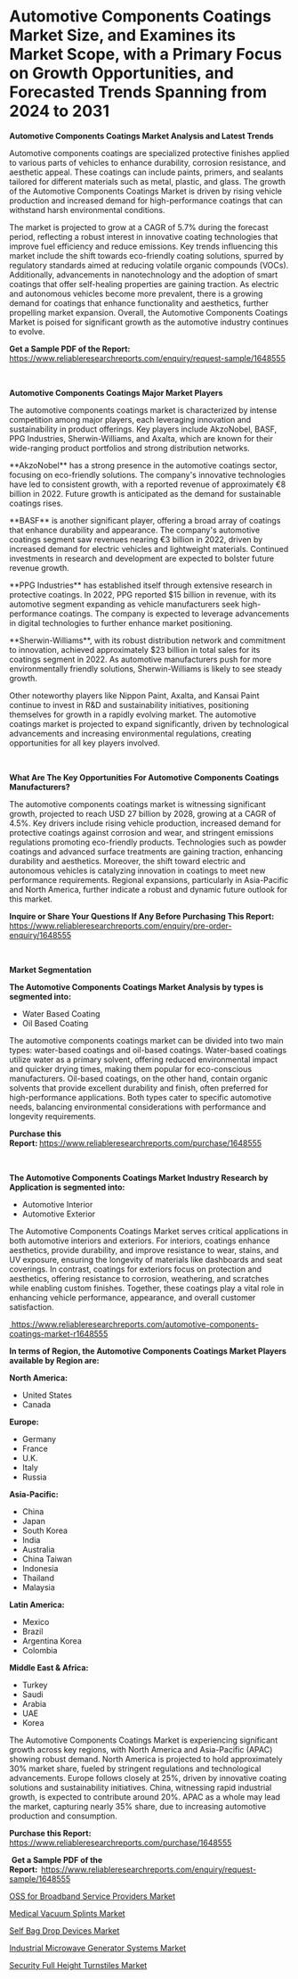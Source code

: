<p><h1>Automotive Components Coatings Market Size, and Examines its Market Scope, with a Primary Focus on Growth Opportunities, and Forecasted Trends Spanning from 2024 to 2031</h1></p><p><strong>Automotive Components Coatings Market Analysis and Latest Trends</strong></p>
<p><p>Automotive components coatings are specialized protective finishes applied to various parts of vehicles to enhance durability, corrosion resistance, and aesthetic appeal. These coatings can include paints, primers, and sealants tailored for different materials such as metal, plastic, and glass. The growth of the Automotive Components Coatings Market is driven by rising vehicle production and increased demand for high-performance coatings that can withstand harsh environmental conditions. </p><p>The market is projected to grow at a CAGR of 5.7% during the forecast period, reflecting a robust interest in innovative coating technologies that improve fuel efficiency and reduce emissions. Key trends influencing this market include the shift towards eco-friendly coating solutions, spurred by regulatory standards aimed at reducing volatile organic compounds (VOCs). Additionally, advancements in nanotechnology and the adoption of smart coatings that offer self-healing properties are gaining traction. As electric and autonomous vehicles become more prevalent, there is a growing demand for coatings that enhance functionality and aesthetics, further propelling market expansion. Overall, the Automotive Components Coatings Market is poised for significant growth as the automotive industry continues to evolve.</p></p>
<p><strong>Get a Sample PDF of the Report:&nbsp;</strong> <a href="https://www.reliableresearchreports.com/enquiry/request-sample/1648555?utm_campaign=16&utm_medium=2&utm_source=Github&utm_content=ia&utm_term=29122024&utm_id=automotive-components-coatings">https://www.reliableresearchreports.com/enquiry/request-sample/1648555</a></p>
<p>&nbsp;</p>
<p><strong>Automotive Components Coatings Major Market Players</strong></p>
<p><p>The automotive components coatings market is characterized by intense competition among major players, each leveraging innovation and sustainability in product offerings. Key players include AkzoNobel, BASF, PPG Industries, Sherwin-Williams, and Axalta, which are known for their wide-ranging product portfolios and strong distribution networks.</p><p>**AkzoNobel** has a strong presence in the automotive coatings sector, focusing on eco-friendly solutions. The company's innovative technologies have led to consistent growth, with a reported revenue of approximately €8 billion in 2022. Future growth is anticipated as the demand for sustainable coatings rises.</p><p>**BASF** is another significant player, offering a broad array of coatings that enhance durability and appearance. The company's automotive coatings segment saw revenues nearing €3 billion in 2022, driven by increased demand for electric vehicles and lightweight materials. Continued investments in research and development are expected to bolster future revenue growth.</p><p>**PPG Industries** has established itself through extensive research in protective coatings. In 2022, PPG reported $15 billion in revenue, with its automotive segment expanding as vehicle manufacturers seek high-performance coatings. The company is expected to leverage advancements in digital technologies to further enhance market positioning.</p><p>**Sherwin-Williams**, with its robust distribution network and commitment to innovation, achieved approximately $23 billion in total sales for its coatings segment in 2022. As automotive manufacturers push for more environmentally friendly solutions, Sherwin-Williams is likely to see steady growth.</p><p>Other noteworthy players like Nippon Paint, Axalta, and Kansai Paint continue to invest in R&D and sustainability initiatives, positioning themselves for growth in a rapidly evolving market. The automotive coatings market is projected to expand significantly, driven by technological advancements and increasing environmental regulations, creating opportunities for all key players involved.</p></p>
<p>&nbsp;</p>
<p><strong>What Are The Key Opportunities For Automotive Components Coatings Manufacturers?</strong></p>
<p><p>The automotive components coatings market is witnessing significant growth, projected to reach USD 27 billion by 2028, growing at a CAGR of 4.5%. Key drivers include rising vehicle production, increased demand for protective coatings against corrosion and wear, and stringent emissions regulations promoting eco-friendly products. Technologies such as powder coatings and advanced surface treatments are gaining traction, enhancing durability and aesthetics. Moreover, the shift toward electric and autonomous vehicles is catalyzing innovation in coatings to meet new performance requirements. Regional expansions, particularly in Asia-Pacific and North America, further indicate a robust and dynamic future outlook for this market.</p></p>
<p><strong>Inquire or Share Your Questions If Any Before Purchasing This Report:</strong> <a href="https://www.reliableresearchreports.com/enquiry/pre-order-enquiry/1648555?utm_campaign=16&utm_medium=2&utm_source=Github&utm_content=ia&utm_term=29122024&utm_id=automotive-components-coatings">https://www.reliableresearchreports.com/enquiry/pre-order-enquiry/1648555</a></p>
<p>&nbsp;</p>
<p><strong>Market Segmentation</strong></p>
<p><strong>The Automotive Components Coatings Market Analysis by types is segmented into:</strong></p>
<p><ul><li>Water Based Coating</li><li>Oil Based Coating</li></ul></p>
<p><p>The automotive components coatings market can be divided into two main types: water-based coatings and oil-based coatings. Water-based coatings utilize water as a primary solvent, offering reduced environmental impact and quicker drying times, making them popular for eco-conscious manufacturers. Oil-based coatings, on the other hand, contain organic solvents that provide excellent durability and finish, often preferred for high-performance applications. Both types cater to specific automotive needs, balancing environmental considerations with performance and longevity requirements.</p></p>
<p><strong>Purchase this Report:&nbsp;</strong><a href="https://www.reliableresearchreports.com/purchase/1648555?utm_campaign=16&utm_medium=2&utm_source=Github&utm_content=ia&utm_term=29122024&utm_id=automotive-components-coatings">https://www.reliableresearchreports.com/purchase/1648555</a></p>
<p>&nbsp;</p>
<p><strong>The Automotive Components Coatings Market Industry Research by Application is segmented into:</strong></p>
<p><ul><li>Automotive Interior</li><li>Automotive Exterior</li></ul></p>
<p><p>The Automotive Components Coatings Market serves critical applications in both automotive interiors and exteriors. For interiors, coatings enhance aesthetics, provide durability, and improve resistance to wear, stains, and UV exposure, ensuring the longevity of materials like dashboards and seat coverings. In contrast, coatings for exteriors focus on protection and aesthetics, offering resistance to corrosion, weathering, and scratches while enabling custom finishes. Together, these coatings play a vital role in enhancing vehicle performance, appearance, and overall customer satisfaction.</p></p>
<p><a href="https://www.reliableresearchreports.com/automotive-components-coatings-market-r1648555?utm_campaign=16&utm_medium=2&utm_source=Github&utm_content=ia&utm_term=29122024&utm_id=automotive-components-coatings">&nbsp;https://www.reliableresearchreports.com/automotive-components-coatings-market-r1648555</a></p>
<p><strong>In terms of Region, the Automotive Components Coatings Market Players available by Region are:</strong></p>
<p>
    <p> <strong> North America: </strong>
        <ul>
            <li>United States</li>
            <li>Canada</li>
        </ul>
        </p> 
    <p> <strong> Europe: </strong>
        <ul>
            <li>Germany</li>
            <li>France</li>
            <li>U.K.</li>
            <li>Italy</li>
            <li>Russia</li>
        </ul>
        </p> 
    <p> <strong> Asia-Pacific: </strong>
        <ul>
            <li>China</li>
            <li>Japan</li>
            <li>South Korea</li>
            <li>India</li>
            <li>Australia</li>
            <li>China Taiwan</li>
            <li>Indonesia</li>
            <li>Thailand</li>
            <li>Malaysia</li>
        </ul>
        </p> 
    <p> <strong> Latin America: </strong>
        <ul>
            <li>Mexico</li>
            <li>Brazil</li>
            <li>Argentina Korea</li>
            <li>Colombia</li>
        </ul>
        </p> 
    <p> <strong> Middle East & Africa: </strong>
        <ul>
            <li>Turkey</li>
            <li>Saudi</li>
            <li>Arabia</li>
            <li>UAE</li>
            <li>Korea</li>
        </ul>
    </p>
    </p>
<p><p>The Automotive Components Coatings Market is experiencing significant growth across key regions, with North America and Asia-Pacific (APAC) showing robust demand. North America is projected to hold approximately 30% market share, fueled by stringent regulations and technological advancements. Europe follows closely at 25%, driven by innovative coating solutions and sustainability initiatives. China, witnessing rapid industrial growth, is expected to contribute around 20%. APAC as a whole may lead the market, capturing nearly 35% share, due to increasing automotive production and consumption.</p></p>
<p><strong>Purchase this Report: </strong><a href="https://www.reliableresearchreports.com/purchase/1648555?utm_campaign=16&utm_medium=2&utm_source=Github&utm_content=ia&utm_term=29122024&utm_id=automotive-components-coatings">https://www.reliableresearchreports.com/purchase/1648555</a></p>
<p>&nbsp;<strong>Get a Sample PDF of the Report:&nbsp;&nbsp;</strong><a href="https://www.reliableresearchreports.com/enquiry/request-sample/1648555?utm_campaign=16&utm_medium=2&utm_source=Github&utm_content=ia&utm_term=29122024&utm_id=automotive-components-coatings">https://www.reliableresearchreports.com/enquiry/request-sample/1648555</a></p>
<p><strong></strong></p>
<p><p><a href="https://github.com/JosephineMcguire65/Market-Research-Report-List-1/blob/main/oss-for-broadband-service-providers-market.md?utm_campaign=16&utm_medium=2&utm_source=Github&utm_content=ia&utm_term=29122024&utm_id=automotive-components-coatings">OSS for Broadband Service Providers Market</a></p><p><a href="https://github.com/norbeludie83/Market-Research-Report-List-1/blob/main/medical-vacuum-splints-market.md?utm_campaign=16&utm_medium=2&utm_source=Github&utm_content=ia&utm_term=29122024&utm_id=automotive-components-coatings">Medical Vacuum Splints Market</a></p><p><a href="https://github.com/jerhoskinson197676/Market-Research-Report-List-1/blob/main/self-bag-drop-devices-market.md?utm_campaign=16&utm_medium=2&utm_source=Github&utm_content=ia&utm_term=29122024&utm_id=automotive-components-coatings">Self Bag Drop Devices Market</a></p><p><a href="https://github.com/mezokathleen834/Market-Research-Report-List-1/blob/main/industrial-microwave-generator-systems-market.md?utm_campaign=16&utm_medium=2&utm_source=Github&utm_content=ia&utm_term=29122024&utm_id=automotive-components-coatings">Industrial Microwave Generator Systems Market</a></p><p><a href="https://github.com/shirleenfraker87/Market-Research-Report-List-1/blob/main/security-full-height-turnstiles-market.md?utm_campaign=16&utm_medium=2&utm_source=Github&utm_content=ia&utm_term=29122024&utm_id=automotive-components-coatings">Security Full Height Turnstiles Market</a></p></p>